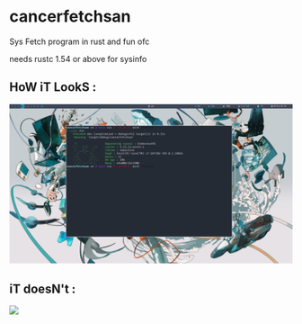 # cancerfetchsan

Sys Fetch program in rust and fun ofc

needs rustc 1.54 or above for sysinfo

## HoW iT LookS : 
![](s.png)


## iT doesN't :

![](https://media.giphy.com/media/l0Feb3VJHsAJDgrpS/giphy.gif?cid=ecf05e475igpm8pkuzi2bnzoyxb4wqz5dmlfo409wq8lwll6&rid=giphy.gif&ct=g)
